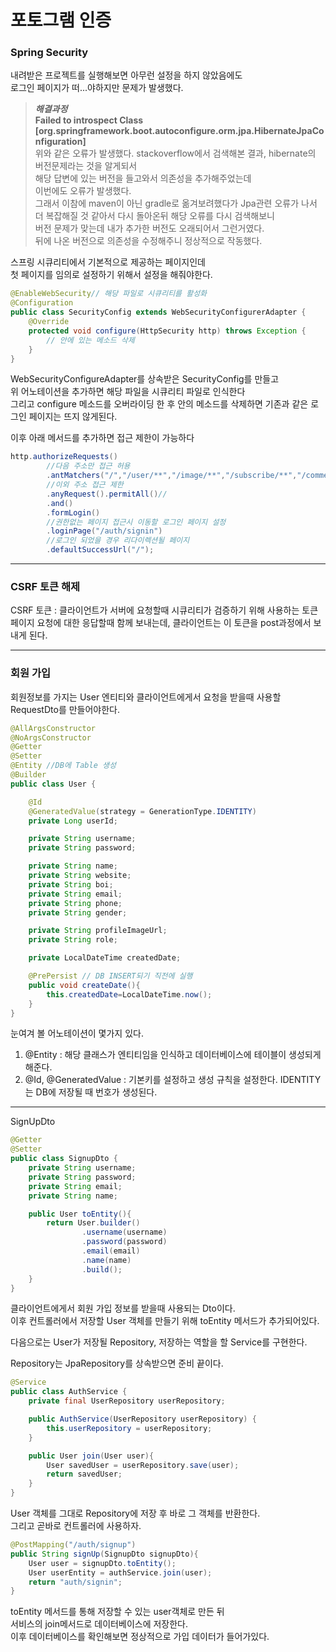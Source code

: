 # 포토그램 인증

### **Spring Security**
내려받은 프로젝트를 실행해보면 아무런 설정을 하지 않았음에도  
로그인 페이지가 떠...야하지만 문제가 발생했다.  

> ***해결과정***  
**Failed to introspect Class [org.springframework.boot.autoconfigure.orm.jpa.HibernateJpaConfiguration]**  
위와 같은 오류가 발생했다. stackoverflow에서 검색해본 결과, hibernate의 버전문제라는 것을 알게되서  
해당 답변에 있는 버전을 들고와서 의존성을 추가해주었는데  
이번에도 오류가 발생했다.  
그래서 이참에 maven이 아닌 gradle로 옮겨보려했다가 Jpa관련 오류가 나서  
더 복잡해질 것 같아서 다시 돌아온뒤 해당 오류를 다시 검색해보니  
버전 문제가 맞는데 내가 추가한 버전도 오래되어서 그런거였다.  
뒤에 나온 버전으로 의존성을 수정해주니 정상적으로 작동했다.

스프링 시큐리티에서 기본적으로 제공하는 페이지인데  
첫 페이지를 임의로 설정하기 위해서 설정을 해줘야한다.

```java
@EnableWebSecurity// 해당 파일로 시큐리티를 활성화
@Configuration
public class SecurityConfig extends WebSecurityConfigurerAdapter {
    @Override
    protected void configure(HttpSecurity http) throws Exception {
        // 안에 있는 메소드 삭제
    }
}
```
WebSecurityConfigureAdapter를 상속받은 SecurityConfig를 만들고  
위 어노테이션을 추가하면 해당 파일을 시큐리티 파일로 인식한다  
그리고 configure 메소드를 오버라이딩 한 후 안의 메소드를 삭제하면 기존과 같은 로그인 페이지는 뜨지 않게된다.  

이후 아래 메서드를 추가하면 접근 제한이 가능하다  
```java
http.authorizeRequests()
        //다음 주소만 접근 허용
        .antMatchers("/","/user/**","/image/**","/subscribe/**","/comment/**").authenticated()
        //이외 주소 접근 제한
        .anyRequest().permitAll()//
        .and()
        .formLogin()
        //권한없는 페이지 접근시 이동할 로그인 페이지 설정
        .loginPage("/auth/signin")
        //로그인 되었을 경우 리다이렉션될 페이지
        .defaultSuccessUrl("/");
```
---
### CSRF 토큰 해제

CSRF 토큰 : 클라이언트가 서버에 요청할때 시큐리티가 검증하기 위해 사용하는 토큰  
페이지 요청에 대한 응답할때 함께 보내는데, 클라이언트는 이 토큰을 post과정에서 보내게 된다.


---
### 회원 가입  

회원정보를 가지는 User 엔티티와 클라이언트에게서 요청을 받을때 사용할 RequestDto를 만들어야한다.  
```java
@AllArgsConstructor
@NoArgsConstructor
@Getter
@Setter
@Entity //DB에 Table 생성
@Builder
public class User {

    @Id
    @GeneratedValue(strategy = GenerationType.IDENTITY)
    private Long userId;

    private String username;
    private String password;

    private String name;
    private String website;
    private String boi;
    private String email;
    private String phone;
    private String gender;

    private String profileImageUrl;
    private String role;

    private LocalDateTime createdDate;

    @PrePersist // DB INSERT되기 직전에 실행
    public void createDate(){
        this.createdDate=LocalDateTime.now();
    }
}
```
눈여겨 볼 어노테이션이 몇가지 있다.  
1. @Entity : 해당 클래스가 엔티티임을 인식하고 데이터베이스에 테이블이 생성되게 해준다.  
2. @Id, @GeneratedValue : 기본키를 설정하고 생성 규칙을 설정한다. IDENTITY는 DB에 저장될 때 번호가 생성된다.  
---
SignUpDto
```java
@Getter
@Setter
public class SignupDto {
    private String username;
    private String password;
    private String email;
    private String name;

    public User toEntity(){
        return User.builder()
                .username(username)
                .password(password)
                .email(email)
                .name(name)
                .build();
    }
}
```
클라이언트에게서 회원 가입 정보를 받을때 사용되는 Dto이다.  
이후 컨트롤러에서 저장할 User 객체를 만들기 위해 toEntity 메서드가 추가되어있다.  

다음으로는 User가 저장될 Repository, 저장하는 역할을 할 Service를 구현한다.  

Repository는 JpaRepository를 상속받으면 준비 끝이다.

```java
@Service
public class AuthService {
    private final UserRepository userRepository;

    public AuthService(UserRepository userRepository) {
        this.userRepository = userRepository;
    }

    public User join(User user){
        User savedUser = userRepository.save(user);
        return savedUser;
    }
}
```
User 객체를 그대로 Repository에 저장 후 바로 그 객체를 반환한다.  
그리고 곧바로 컨트롤러에 사용하자.  

```java
@PostMapping("/auth/signup")
public String signUp(SignupDto signupDto){
    User user = signupDto.toEntity();
    User userEntity = authService.join(user);
    return "auth/signin";
}
```
toEntity 메서드를 통해 저장할 수 있는 user객체로 만든 뒤  
서비스의 join메서드로 데이터베이스에 저장한다.  
이후 데이터베이스를 확인해보면 정상적으로 가입 데이터가 들어가있다.  

